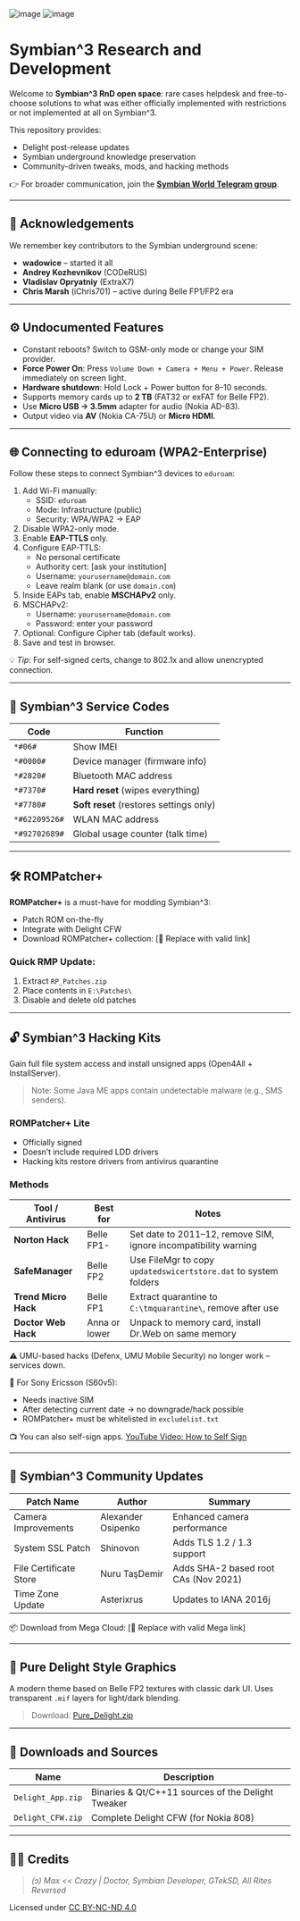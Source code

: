 ![image](https://github.com/user-attachments/assets/b074eb7c-169f-4f70-a9c5-095fda1b4d32)
![image](https://github.com/user-attachments/assets/aea5d680-0a4c-40ea-8946-e83c342b5d43)


# Symbian^3 Research and Development

Welcome to **Symbian^3 RnD open space**: rare cases helpdesk and free-to-choose solutions to what was either officially implemented with restrictions or not implemented at all on Symbian^3.

This repository provides:

- Delight post-release updates
- Symbian underground knowledge preservation
- Community-driven tweaks, mods, and hacking methods

👉 For broader communication, join the **[Symbian World Telegram group](https://t.me/symbian_world)**.

---

## 📜 Acknowledgements

We remember key contributors to the Symbian underground scene:

- **wadowice** – started it all
- **Andrey Kozhevnikov** (CODeRUS)
- **Vladislav Opryatniy** (ExtraX7)
- **Chris Marsh** (iChris701) – active during Belle FP1/FP2 era

---

## ⚙️ Undocumented Features

- Constant reboots? Switch to GSM-only mode or change your SIM provider.
- **Force Power On**: Press `Volume Down + Camera + Menu + Power`. Release immediately on screen light.
- **Hardware shutdown**: Hold Lock + Power button for 8–10 seconds.
- Supports memory cards up to **2 TB** (FAT32 or exFAT for Belle FP2).
- Use **Micro USB → 3.5mm** adapter for audio (Nokia AD-83).
- Output video via **AV** (Nokia CA-75U) or **Micro HDMI**.

---

## 🌐 Connecting to eduroam (WPA2-Enterprise)

Follow these steps to connect Symbian^3 devices to `eduroam`:

1. Add Wi-Fi manually:
   - SSID: `eduroam`
   - Mode: Infrastructure (public)
   - Security: WPA/WPA2 → EAP
2. Disable WPA2-only mode.
3. Enable **EAP-TTLS** only.
4. Configure EAP-TTLS:
   - No personal certificate
   - Authority cert: [ask your institution]
   - Username: `yourusername@domain.com`
   - Leave realm blank (or use `domain.com`)
5. Inside EAPs tab, enable **MSCHAPv2** only.
6. MSCHAPv2:
   - Username: `yourusername@domain.com`
   - Password: enter your password
7. Optional: Configure Cipher tab (default works).
8. Save and test in browser.

💡 *Tip*: For self-signed certs, change to 802.1x and allow unencrypted connection.

---

## 📱 Symbian^3 Service Codes

| Code            | Function                                          |
|-----------------|---------------------------------------------------|
| `*#06#`         | Show IMEI                                         |
| `*#0000#`       | Device manager (firmware info)                   |
| `*#2820#`       | Bluetooth MAC address                             |
| `*#7370#`       | **Hard reset** (wipes everything)                 |
| `*#7780#`       | **Soft reset** (restores settings only)           |
| `*#62209526#`   | WLAN MAC address                                  |
| `*#92702689#`   | Global usage counter (talk time)                  |

---

## 🛠️ ROMPatcher+

**ROMPatcher+** is a must-have for modding Symbian^3:

- Patch ROM on-the-fly
- Integrate with Delight CFW
- Download ROMPatcher+ collection: [🔗 Replace with valid link]

### Quick RMP Update:

1. Extract `RP_Patches.zip`
2. Place contents in `E:\Patches\`
3. Disable and delete old patches

---

## 🔓 Symbian^3 Hacking Kits

Gain full file system access and install unsigned apps (Open4All + InstallServer).

> Note: Some Java ME apps contain undetectable malware (e.g., SMS senders).

### ROMPatcher+ Lite

- Officially signed
- Doesn’t include required LDD drivers
- Hacking kits restore drivers from antivirus quarantine

### Methods

| Tool / Antivirus      | Best for        | Notes                                                                 |
|------------------------|----------------|-----------------------------------------------------------------------|
| **Norton Hack**        | Belle FP1-     | Set date to 2011–12, remove SIM, ignore incompatibility warning       |
| **SafeManager**        | Belle FP2      | Use FileMgr to copy `updatedswicertstore.dat` to system folders       |
| **Trend Micro Hack**   | Belle FP1      | Extract quarantine to `C:\tmquarantine\`, remove after use            |
| **Doctor Web Hack**    | Anna or lower  | Unpack to memory card, install Dr.Web on same memory                  |

⚠️ UMU-based hacks (Defenx, UMU Mobile Security) no longer work – services down.

📌 For Sony Ericsson (S60v5):

- Needs inactive SIM
- After detecting current date → no downgrade/hack possible
- ROMPatcher+ must be whitelisted in `excludelist.txt`

📺 You can also self-sign apps. [YouTube Video: How to Self Sign](http://www.youtube.com/watch?v=mQA-8FSLMJc)

---

## 🧩 Symbian^3 Community Updates

| Patch Name                  | Author               | Summary                                     |
|----------------------------|----------------------|---------------------------------------------|
| Camera Improvements         | Alexander Osipenko  | Enhanced camera performance                 |
| System SSL Patch            | Shinovon            | Adds TLS 1.2 / 1.3 support                  |
| File Certificate Store      | Nuru TaşDemir       | Adds SHA-2 based root CAs (Nov 2021)       |
| Time Zone Update            | Asterixrus          | Updates to IANA 2016j                       |

📦 Download from Mega Cloud: [🔗 Replace with valid Mega link]

---

## 🎨 Pure Delight Style Graphics

A modern theme based on Belle FP2 textures with classic dark UI. Uses transparent `.mif` layers for light/dark blending.

> Download: [Pure_Delight.zip](https://t.me/symbian_world/20868)

---

## 📂 Downloads and Sources

| Name                | Description                                          |
|---------------------|------------------------------------------------------|
| `Delight_App.zip`   | Binaries & Qt/C++11 sources of the Delight Tweaker  |
| `Delight_CFW.zip`   | Complete Delight CFW (for Nokia 808)                |

---

## 🧑‍💻 Credits

> _(ɔ) Max << Crazy | Doctor, Symbian Developer, GTekSD, All Rites Reversed_

Licensed under [CC BY-NC-ND 4.0](https://creativecommons.org/licenses/by-nc-nd/4.0/)
